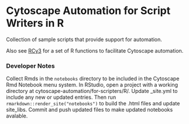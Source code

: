 # Cytoscape Automation for Script Writers in R
Collection of sample scripts that provide support for automation.

Also see [RCy3](https://github.com/cytoscape/r2cytoscape) for a set of R functions to facilitate Cytoscape automation.


### Developer Notes
Collect Rmds in the ```notebooks``` directory to be included in the Cytoscape Rmd Notebook menu system. In RStudio, open a project with a working directory at cytoscape-automation/for-scripters/R/. Update _site.yml to include any new or updated entries. Then run ```rmarkdown::render_site("notebooks")``` to build the .html files and update site_libs. Commit and push updated files to make updated notebooks avalable. 